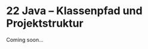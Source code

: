 # 22 Java – Klassenpfad und Projektstruktur

<format color="%ComingSoonColor%">Coming soon...</format>